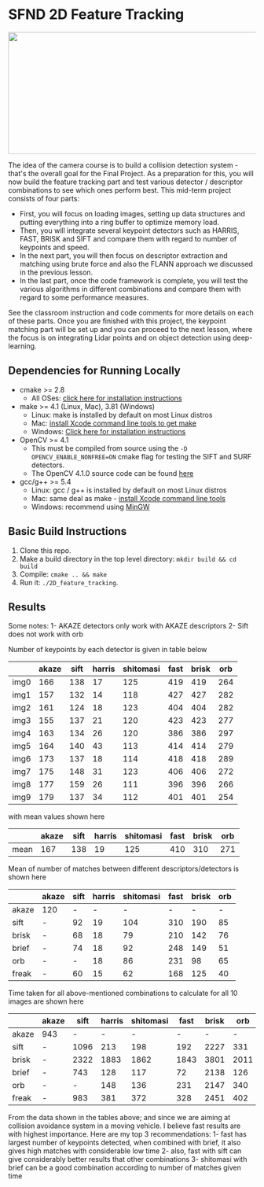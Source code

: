 # SFND 2D Feature Tracking

<img src="images/keypoints.png" width="820" height="248" />

The idea of the camera course is to build a collision detection system - that's the overall goal for the Final Project. As a preparation for this, you will now build the feature tracking part and test various detector / descriptor combinations to see which ones perform best. This mid-term project consists of four parts:

* First, you will focus on loading images, setting up data structures and putting everything into a ring buffer to optimize memory load. 
* Then, you will integrate several keypoint detectors such as HARRIS, FAST, BRISK and SIFT and compare them with regard to number of keypoints and speed. 
* In the next part, you will then focus on descriptor extraction and matching using brute force and also the FLANN approach we discussed in the previous lesson. 
* In the last part, once the code framework is complete, you will test the various algorithms in different combinations and compare them with regard to some performance measures. 

See the classroom instruction and code comments for more details on each of these parts. Once you are finished with this project, the keypoint matching part will be set up and you can proceed to the next lesson, where the focus is on integrating Lidar points and on object detection using deep-learning. 

## Dependencies for Running Locally
* cmake >= 2.8
  * All OSes: [click here for installation instructions](https://cmake.org/install/)
* make >= 4.1 (Linux, Mac), 3.81 (Windows)
  * Linux: make is installed by default on most Linux distros
  * Mac: [install Xcode command line tools to get make](https://developer.apple.com/xcode/features/)
  * Windows: [Click here for installation instructions](http://gnuwin32.sourceforge.net/packages/make.htm)
* OpenCV >= 4.1
  * This must be compiled from source using the `-D OPENCV_ENABLE_NONFREE=ON` cmake flag for testing the SIFT and SURF detectors.
  * The OpenCV 4.1.0 source code can be found [here](https://github.com/opencv/opencv/tree/4.1.0)
* gcc/g++ >= 5.4
  * Linux: gcc / g++ is installed by default on most Linux distros
  * Mac: same deal as make - [install Xcode command line tools](https://developer.apple.com/xcode/features/)
  * Windows: recommend using [MinGW](http://www.mingw.org/)

## Basic Build Instructions

1. Clone this repo.
2. Make a build directory in the top level directory: `mkdir build && cd build`
3. Compile: `cmake .. && make`
4. Run it: `./2D_feature_tracking`.

## Results

Some notes:
1- AKAZE detectors only work with AKAZE descriptors
2- Sift does not work with orb

Number of keypoints by each detector is given in table below

|      | akaze | sift | harris | shitomasi | fast  | brisk | orb |
|------|-------|------|--------|-----------|-------|-------|-----|
| img0 | 166   | 138  | 17     | 125       | 419   | 419   | 264 |
| img1 | 157   | 132  | 14     | 118       | 427   | 427   | 282 |
| img2 | 161   | 124  | 18     | 123       | 404   | 404   | 282 |
| img3 | 155   | 137  | 21     | 120       | 423   | 423   | 277 |
| img4 | 163   | 134  | 26     | 120       | 386   | 386   | 297 |
| img5 | 164   | 140  | 43     | 113       | 414   | 414   | 279 |
| img6 | 173   | 137  | 18     | 114       | 418   | 418   | 289 |
| img7 | 175   | 148  | 31     | 123       | 406   | 406   | 272 |
| img8 | 177   | 159  | 26     | 111       | 396   | 396   | 266 |
| img9 | 179   | 137  | 34     | 112       | 401   | 401   | 254 |

with mean values shown here

|      | akaze | sift | harris | shitomasi | fast  | brisk | orb |
|------|-------|------|--------|-----------|-------|-------|-----|
| mean | 167   | 138  | 19     | 125       | 410   | 310   | 271 |

Mean of number of matches between different descriptors/detectors is shown here

|       | akaze | sift | harris | shitomasi | fast  | brisk | orb |
|-------|-------|------|--------|-----------|-------|-------|-----|
| akaze | 120   | -    | -      | -         | -     | -     | -   |
| sift  | -     | 92   | 19     | 104       | 310   | 190   | 85  |
| brisk | -     | 68   | 18     | 79        | 210   | 142   | 76  |
| brief | -     | 74   | 18     | 92        | 248   | 149   | 51  |
| orb   | -     | -    | 18     | 86        | 231   | 98    | 65  |
| freak | -     | 60   | 15     | 62        | 168   | 125   | 40  |

Time taken for all above-mentioned combinations to calculate for all 10 images are shown here

|       | akaze | sift | harris | shitomasi | fast  | brisk | orb  |
|-------|-------|------|--------|-----------|-------|-------|------|
| akaze | 943   | -    | -      | -         | -     | -     | -    |
| sift  | -     | 1096 | 213    | 198       | 192   | 2227  | 331  |
| brisk | -     | 2322 | 1883   | 1862      | 1843  | 3801  | 2011 |
| brief | -     | 743  | 128    | 117       | 72    | 2138  | 126  |
| orb   | -     | -    | 148    | 136       | 231   | 2147  | 340  |
| freak | -     | 983  | 381    | 372       | 328   | 2451  | 402  |

From the data shown in the tables above; and since we are aiming at collision avoidance system in a moving vehicle. I believe
fast results are with highest importance. Here are my top 3 recommendations:
1- fast has largest number of keypoints detected, when combined with brief, it also gives high matches with considerable low time
2- also, fast with sift can give considerably better results that other combinations
3- shitomasi with brief can be a good combination according to number of matches given time



